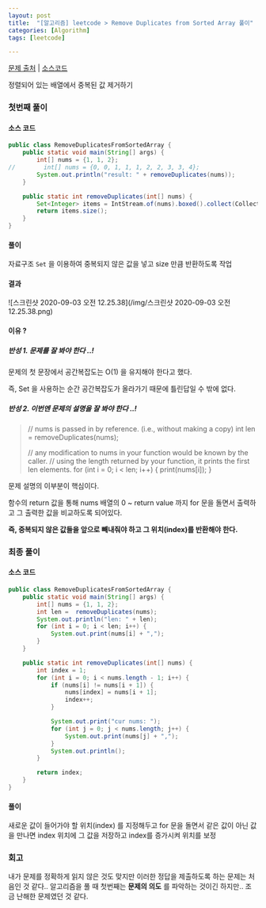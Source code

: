 ```yaml
---
layout: post
title:  "[알고리즘] leetcode > Remove Duplicates from Sorted Array 풀이"
categories: [Algorithm]
tags: [leetcode]

---
```


[문제 출처](https://leetcode.com/explore/interview/card/top-interview-questions-easy/92/array/727/) | [소스코드](https://github.com/TaeHyungK/algorithm/blob/master/src/leetcode/RemoveDuplicatesFromSortedArray.java)

정렬되어 있는 배열에서 중복된 값 제거하기





 

### 첫번째 풀이

#### 소스 코드

```java
public class RemoveDuplicatesFromSortedArray {
    public static void main(String[] args) {
        int[] nums = {1, 1, 2};
//        int[] nums = {0, 0, 1, 1, 1, 2, 2, 3, 3, 4};
        System.out.println("result: " + removeDuplicates(nums));
    }

    public static int removeDuplicates(int[] nums) {
        Set<Integer> items = IntStream.of(nums).boxed().collect(Collectors.toSet());
        return items.size();
    }
}
```



#### 풀이

자료구조 `Set` 을 이용하여 중복되지 않은 값을 넣고 size 만큼 반환하도록 작업

#### 결과

![스크린샷 2020-09-03 오전 12.25.38](/img/스크린샷 2020-09-03 오전 12.25.38.png)

#### 이유 ?

##### 반성 1. 문제를 잘 봐야 한다 ..!

문제의 첫 문장에서 공간복잡도는 O(1) 을 유지해야 한다고 했다. 

즉, Set 을 사용하는 순간 공간복잡도가 올라가기 때문에 틀린답일 수 밖에 없다.

##### 반성 2. 이번엔 문제의 설명을 잘 봐야 한다 ..!

> // nums is passed in by reference. (i.e., without making a copy)
> int len = removeDuplicates(nums);
>
> // any modification to nums in your function would be known by the caller.
> // using the length returned by your function, it prints the first len elements.
> for (int i = 0; i < len; i++) {
>     print(nums[i]);
> }

문제 설명의 이부분이 핵심이다. 

함수의 return 값을 통해 nums 배열의 0 ~ return value 까지 for 문을 돌면서 출력하고 그 출력한 값을 비교하도록 되어있다.

**즉, 중복되지 않은 값들을 앞으로 빼내줘야 하고 그 위치(index)를 반환해야 한다.**

### 최종 풀이

#### 소스 코드

```java
public class RemoveDuplicatesFromSortedArray {
    public static void main(String[] args) {
        int[] nums = {1, 1, 2};
        int len =  removeDuplicates(nums);
        System.out.println("len: " + len);
        for (int i = 0; i < len; i++) {
            System.out.print(nums[i] + ",");
        }
    }

    public static int removeDuplicates(int[] nums) {
        int index = 1;
        for (int i = 0; i < nums.length - 1; i++) {
            if (nums[i] != nums[i + 1]) {
                nums[index] = nums[i + 1];
                index++;
            }

            System.out.print("cur nums: ");
            for (int j = 0; j < nums.length; j++) {
                System.out.print(nums[j] + ",");
            }
            System.out.println();
        }

        return index;
    }
}
```

#### 풀이

새로운 값이 들어가야 할 위치(index) 를 지정해두고 for 문을 돌면서 같은 값이 아닌 값을 만나면 index 위치에 그 값을 저장하고 index를 증가시켜 위치를 보정

### 회고

내가 문제를 정확하게 읽지 않은 것도 맞지만 이러한 정답을 제출하도록 하는 문제는 처음인 것 같다.. 알고리즘을 풀 때 첫번째는 **문제의 의도** 를 파악하는 것이긴 하지만.. 조금 난해한 문제였던 것 같다.